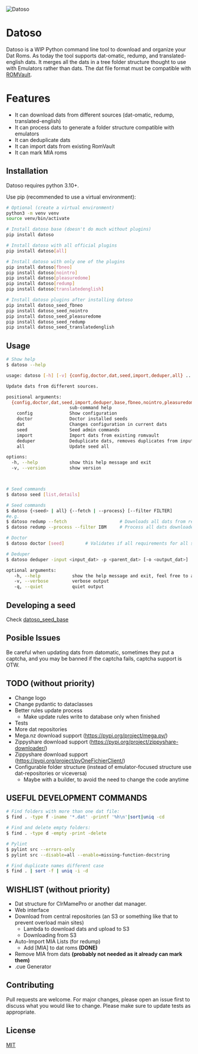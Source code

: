 ![Datoso](/bearlogo.png)

# Datoso

Datoso is a WIP Python command line tool to download and organize your Dat Roms.
As today the tool supports dat-omatic, redump, and translated-english dats.
It merges all the dats in a tree folder structure thought to use with Emulators rather than dats.
The dat file format must be compatible with [ROMVault](https://www.romvault.com/).

# Features

- It can download dats from different sources (dat-omatic, redump, translated-english)
- It can process dats to generate a folder structure compatible with emulators
- It can deduplicate dats
- It can import dats from existing RomVault
- It can mark MIA roms


## Installation

Datoso requires python 3.10+.

Use pip (recommended to use a virtual environment):

``` bash
# Optional (create a virtual environment)
python3 -m venv venv
source venv/bin/activate

# Install datoso base (doesn't do much without plugins)
pip install datoso

# Install datoso with all official plugins
pip install datoso[all]

# Install datoso with only one of the plugins
pip install datoso[fbneo]
pip install datoso[nointro]
pip install datoso[pleasuredome]
pip install datoso[redump]
pip install datoso[translatedenglish]

# Install datoso plugins after installing datoso
pip install datoso_seed_fbneo
pip install datoso_seed_nointro
pip install datoso_seed_pleasuredome
pip install datoso_seed_redump
pip install datoso_seed_translatedenglish

```

## Usage

``` bash
# Show help
$ datoso --help

usage: datoso [-h] [-v] {config,doctor,dat,seed,import,deduper,all} ...

Update dats from different sources.

positional arguments:
  {config,doctor,dat,seed,import,deduper,base,fbneo,nointro,pleasuredome,private,redump,translatedenglish,all}
                        sub-command help
    config              Show configuration
    doctor              Doctor installed seeds
    dat                 Changes configuration in current dats
    seed                Seed admin commands
    import              Import dats from existing romvault
    deduper             Deduplicate dats, removes duplicates from input dat existing in parent dat
    all                 Update seed all

options:
  -h, --help            show this help message and exit
  -v, --version         show version



# Seed commands
$ datoso seed [list,details]

# Seed commands
$ datoso {<seed> | all} {--fetch | --process} [--filter FILTER]
#e.g.
$ datoso redump --fetch                    # Downloads all dats from redump
$ datoso redump --process --filter IBM     # Process all dats downloaded in the step before that has IBM in its name

# Doctor
$ datoso doctor [seed]        # Validates if all requirements for all seeds are OK

# Deduper
$ datoso deduper -input <input_dat> -p <parent_dat> [-o <output_dat>]   # If output dat is not especified, input dat will be overwritten.

optional arguments:
   -h, --help            show the help message and exit, feel free to append to other commands
   -v, --verbose         verbose output
   -q, --quiet           quiet output
```

## Developing a seed

Check [datoso_seed_base](https://github.com/laromicas/datoso_seed_base)

## Posible Issues

Be careful when updating dats from datomatic, sometimes they put a
captcha, and you may be banned if the captcha fails, captcha support is
OTW.

## TODO (without priority)

-   Change logo
-   Change pydantic to dataclasses
-   Better rules update process
    -   Make update rules write to database only when finished
-   Tests
-   More dat repositories
-   Mega.nz download support (<https://pypi.org/project/mega.py/>)
-   Zippyshare download support (<https://pypi.org/project/zippyshare-downloader/>)
-   Zippyshare download support (<https://pypi.org/project/pyOneFichierClient/>)
-   Configurable folder structure (instead of emulator-focused structure use dat-repositories or viceversa)
    -   Maybe with a builder, to avoid the need to change the code anytime


## USEFUL DEVELOPMENT COMMANDS

```bash
# Find folders with more than one dat file:
$ find . -type f -iname '*.dat' -printf '%h\n'|sort|uniq -cd

# Find and delete empty folders:
$ find . -type d -empty -print -delete

# Pylint
$ pylint src --errors-only
$ pylint src --disable=all --enable=missing-function-docstring

# Find duplicate names different case
$ find . | sort -f | uniq -i -d
```

## WISHLIST (without priority)

-   Dat structure for ClrMamePro or another dat manager.
-   Web interface
-   Download from central repositories (an S3 or something like that to prevent overload main sites)
    -   Lambda to download dats and upload to S3
    -   Downloading from S3
-   Auto-Import MIA Lists (for redump)
    -   Add \[MIA\] to dat roms **(DONE)**
-   Remove MIA from dats **(probably not needed as it already can mark them)**
-   .cue Generator

## Contributing

Pull requests are welcome. For major changes, please open an issue first to discuss what you would like to change.
Please make sure to update tests as appropriate.

## License

[MIT](https://choosealicense.com/licenses/mit/)
